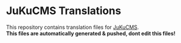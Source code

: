 # JuKuCMS Translations

This repository contains translation files for [JuKuCMS](https://github.com/JuKu/JuKuCMS).\
**This files are automatically generated & pushed, dont edit this files!**